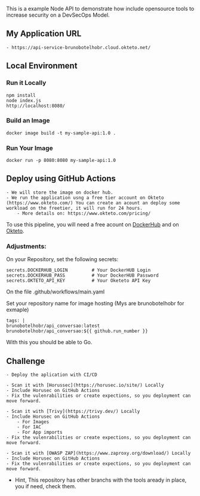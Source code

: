 This is a example Node API to demonstrate how include opensource tools to increase security on a DevSecOps Model.

## My Application URL
    - https://api-service-brunobotelhobr.cloud.okteto.net/

## Local Environment

### Run it Locally
```
npm install
node index.js
http://localhost:8080/
```
### Build an Image
```
docker image build -t my-sample-api:1.0 .
```

### Run Your Image
```
docker run -p 8080:8080 my-sample-api:1.0
````

## Deploy using GitHub Actions

    - We will store the image on docker hub.
    - We run the application usng a free tier account on Okteto (https://www.okteto.com/) You can create an acount an deploy some workload on the freetier, it will run for 24 hours.
        - More details on: https://www.okteto.com/pricing/

To use this pipeline, you will need a free acount on [DockerHub](https://hub.docker.com/) and on [Okteto](https://www.okteto.com/).

### Adjustments:
On your Repository, set the following secrets:
```
secrets.DOCKERHUB_LOGIN         # Your DockerHUB Login
secrets.DOCKERHUB_PASS          # Your DockerHUB Password
secrets.OKTETO_API_KEY          # Your Oketeto API Key
```
On the file .github/workflows/main.yaml

Set your repository name for image hosting (Mys are brunobotelhobr for exmaple)
```
tags: |
brunobotelhobr/api_conversao:latest
brunobotelhobr/api_conversao:${{ github.run_number }}
```

With this you should be able to Go.

## Challenge

    - Deploy the aplication with CI/CD

    - Scan it with [Horussec](https://horusec.io/site/) Locally
    - Include Horusec on GitHub Actions
    - Fix the vulenrabilities or create expections, so you deployment can move forward.

    - Scan it with [Trivy](https://trivy.dev/) Locally
    - Include Horusec on GitHub Actions
        - For Images
        - For IAC
        - For App imports
    - Fix the vulenrabilities or create expections, so you deployment can move forward.

    - Scan it with [OWASP ZAP](https://www.zaproxy.org/download/) Locally
    - Include Horusec on GitHub Actions
    - Fix the vulenrabilities or create expections, so you deployment can move forward.

* Hint, This repository has other branchs with the tools aready in place, you if need, check them.
